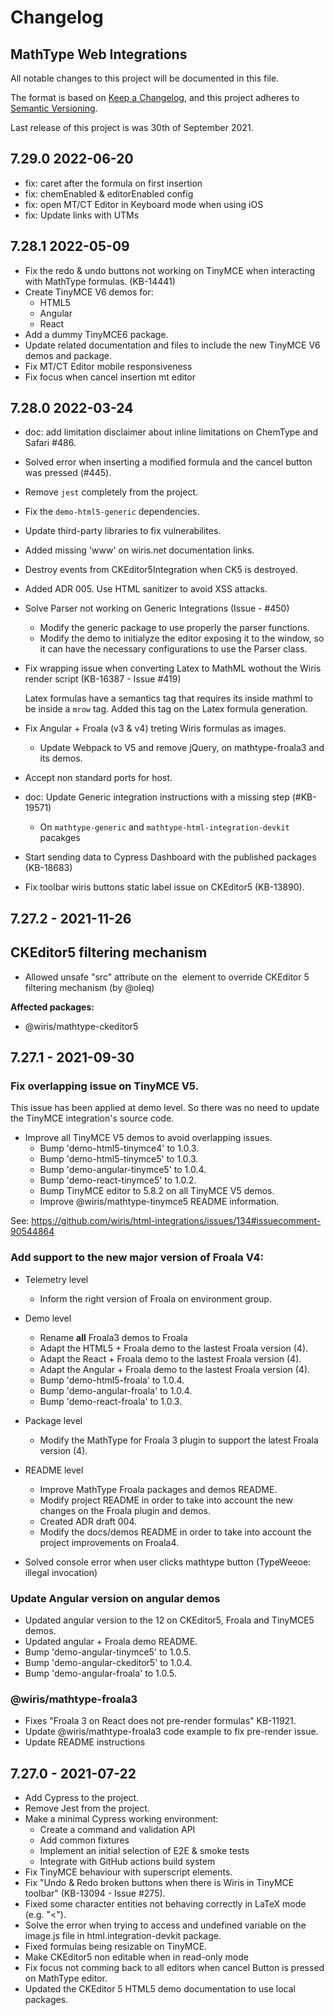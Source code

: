 # Changelog

## MathType Web Integrations

All notable changes to this project will be documented in this file.

The format is based on [Keep a Changelog](https://keepachangelog.com/en/1.0.0/),
and this project adheres to [Semantic Versioning](https://semver.org/spec/v2.0.0.html).

Last release of this project is was 30th of September 2021.

## 7.29.0 2022-06-20

  - fix: caret after the formula on first insertion
  - fix: chemEnabled & editorEnabled config
  - fix: open MT/CT Editor in Keyboard mode when using iOS
  - fix: Update links with UTMs

## 7.28.1 2022-05-09

  - Fix the redo & undo buttons not working on TinyMCE when interacting with MathType formulas. (KB-14441)
  - Create TinyMCE V6 demos for:
    - HTML5
    - Angular
    - React
  - Add a dummy TinyMCE6 package.
  - Update related documentation and files to include the new TinyMCE V6 demos and package.
  - Fix MT/CT Editor mobile responsiveness
  - Fix focus when cancel insertion mt editor

## 7.28.0 2022-03-24

  - doc: add limitation disclaimer about inline limitations on ChemType and Safari #486.
  - Solved error when inserting a modified formula and the cancel button was pressed (#445).
  - Remove `jest` completely from the project.
  - Fix the `demo-html5-generic` dependencies.
  - Update third-party libraries to fix vulnerabilites.
  - Added missing 'www' on wiris.net documentation links.
  - Destroy events from CKEditor5Integration when CK5 is destroyed.
  - Added ADR 005. Use HTML sanitizer to avoid XSS attacks.

- Solve Parser not working on Generic Integrations (Issue - #450)

  - Modify the generic package to use properly the parser functions.
  - Modify the demo to initialyze the editor exposing it to the window, so it can have the necessary configurations to use the Parser class.

- Fix wrapping issue when converting Latex to MathML wothout the Wiris render script (KB-16387 - Issue #419)
  
  Latex formulas have a semantics tag that requires its inside mathml to be inside a `mrow` tag.
  Added this tag on the Latex formula generation.

- Fix Angular + Froala (v3 & v4) treting Wiris formulas as images.
  - Update Webpack to V5 and remove jQuery, on mathtype-froala3 and its demos.

- Accept non standard ports for host.

- doc: Update Generic integration instructions with a missing step (#KB-19571)
  - On `mathtype-generic` and `mathtype-html-integration-devkit` pacakges

- Start sending data to Cypress Dashboard with the published packages (KB-18683)
- Fix toolbar wiris buttons static label issue on CKEditor5 (KB-13890).

## 7.27.2 - 2021-11-26

## CKEditor5 filtering mechanism

- Allowed unsafe "src" attribute on the <img> element to override CKEditor 5 filtering mechanism (by @oleq)

**Affected packages:**

- @wiris/mathtype-ckeditor5
## 7.27.1 - 2021-09-30

### Fix overlapping issue on TinyMCE V5.

  This issue has been applied at demo level. So there was no need
  to update the TinyMCE integration's source code.

  - Improve all TinyMCE V5 demos to avoid overlapping issues.
    - Bump 'demo-html5-tinymce4' to 1.0.3.
    - Bump 'demo-html5-tinymce5' to 1.0.3.
    - Bump 'demo-angular-tinymce5' to 1.0.4.
    - Bump 'demo-react-tinymce5' to 1.0.2.
    - Bump TinyMCE editor to 5.8.2 on all TinyMCE V5 demos.
    - Improve @wiris/mathtype-tinymce5 README information.

  See: https://github.com/wiris/html-integrations/issues/134#issuecomment-90544864

### Add support to the new major version of Froala V4:

  - Telemetry level
    - Inform the right version of Froala on environment group.
  - Demo level
    - Rename **all** Froala3 demos to Froala
    - Adapt the HTML5 + Froala demo to the lastest Froala version (4).
    - Adapt the React + Froala demo to the lastest Froala version (4).
    - Adapt the Angular + Froala demo to the lastest Froala version (4).
    - Bump 'demo-html5-froala' to 1.0.4.
    - Bump 'demo-angular-froala' to 1.0.4.
    - Bump 'demo-react-froala' to 1.0.3.
  - Package level
    - Modify the MathType for Froala 3 plugin to support the latest Froala version (4).
  - README level
    - Improve MathType Froala packages and demos README.
    - Modify project README in order to take into account the new changes on the Froala plugin and demos.
    - Created ADR draft 004.
    - Modify the docs/demos README in order to take into account the project improvements on Froala4.

  - Solved console error when user clicks mathtype button (TypeWeeoe: illegal invocation)

### Update Angular version on angular demos
  - Updated angular version to the 12 on CKEditor5, Froala and TinyMCE5 demos.
  - Updated angular + Froala demo README.
  - Bump 'demo-angular-tinymce5' to 1.0.5.
  - Bump 'demo-angular-ckeditor5' to 1.0.4.
  - Bump 'demo-angular-froala' to 1.0.5.
### @wiris/mathtype-froala3

- Fixes "Froala 3 on React does not pre-render formulas" KB-11921.
- Update @wiris/mathtype-froala3 code example to fix pre-render issue.
- Update README instructions

## 7.27.0 - 2021-07-22
- Add Cypress to the project.
- Remove Jest from the project.
- Make a minimal Cypress working environment:
  - Create a command and validation API
  - Add common fixtures
  - Implement an initial selection of E2E & smoke tests
  - Integrate with GitHub actions build system
- Fix TinyMCE behaviour with superscript elements.
- Fix "Undo & Redo broken buttons when there is Wiris in TinyMCE toolbar" (KB-13094 - Issue #275).
- Fixed some character entities not behaving correctly in LaTeX mode (e.g. "<").
- Solve the error when trying to access and undefined variable on the image.js file in html.integration-devkit package.
- Fixed formulas being resizable on TinyMCE.
- Make CKEditor5 non editable when in read-only mode
- Fix focus not comming back to all editors when cancel Button is pressed on MathType editor.
- Updated the CKEditor 5 HTML5 demo documentation to use local packages.